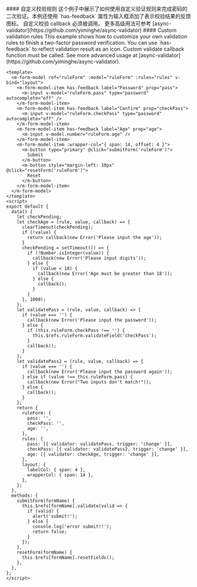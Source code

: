 <cn>
#### 自定义校验规则
这个例子中展示了如何使用自定义验证规则来完成密码的二次验证。本例还使用 `has-feedback` 属性为输入框添加了表示校验结果的反馈图标。
自定义校验 callback 必须被调用。 更多高级用法可参考 [async-validator](https://github.com/yiminghe/async-validator)
</cn>

<us>
#### Custom validation rules
This example shows how to customize your own validation rules to finish a two-factor password verification.
You can use `has-feedback` to reflect validation result as an icon.
Custom validate callback function must be called. See more advanced usage at [async-validator](https://github.com/yiminghe/async-validator).
</us>

```vue
<template>
  <m-form-model ref="ruleForm" :model="ruleForm" :rules="rules" v-bind="layout">
    <m-form-model-item has-feedback label="Password" prop="pass">
      <m-input v-model="ruleForm.pass" type="password" autocomplete="off" />
    </m-form-model-item>
    <m-form-model-item has-feedback label="Confirm" prop="checkPass">
      <m-input v-model="ruleForm.checkPass" type="password" autocomplete="off" />
    </m-form-model-item>
    <m-form-model-item has-feedback label="Age" prop="age">
      <m-input v-model.number="ruleForm.age" />
    </m-form-model-item>
    <m-form-model-item :wrapper-col="{ span: 14, offset: 4 }">
      <m-button type="primary" @click="submitForm('ruleForm')">
        Submit
      </m-button>
      <m-button style="margin-left: 10px" @click="resetForm('ruleForm')">
        Reset
      </m-button>
    </m-form-model-item>
  </m-form-model>
</template>
<script>
export default {
  data() {
    let checkPending;
    let checkAge = (rule, value, callback) => {
      clearTimeout(checkPending);
      if (!value) {
        return callback(new Error('Please input the age'));
      }
      checkPending = setTimeout(() => {
        if (!Number.isInteger(value)) {
          callback(new Error('Please input digits'));
        } else {
          if (value < 18) {
            callback(new Error('Age must be greater than 18'));
          } else {
            callback();
          }
        }
      }, 1000);
    };
    let validatePass = (rule, value, callback) => {
      if (value === '') {
        callback(new Error('Please input the password'));
      } else {
        if (this.ruleForm.checkPass !== '') {
          this.$refs.ruleForm.validateField('checkPass');
        }
        callback();
      }
    };
    let validatePass2 = (rule, value, callback) => {
      if (value === '') {
        callback(new Error('Please input the password again'));
      } else if (value !== this.ruleForm.pass) {
        callback(new Error("Two inputs don't match!"));
      } else {
        callback();
      }
    };
    return {
      ruleForm: {
        pass: '',
        checkPass: '',
        age: '',
      },
      rules: {
        pass: [{ validator: validatePass, trigger: 'change' }],
        checkPass: [{ validator: validatePass2, trigger: 'change' }],
        age: [{ validator: checkAge, trigger: 'change' }],
      },
      layout: {
        labelCol: { span: 4 },
        wrapperCol: { span: 14 },
      },
    };
  },
  methods: {
    submitForm(formName) {
      this.$refs[formName].validate(valid => {
        if (valid) {
          alert('submit!');
        } else {
          console.log('error submit!!');
          return false;
        }
      });
    },
    resetForm(formName) {
      this.$refs[formName].resetFields();
    },
  },
};
</script>
```
